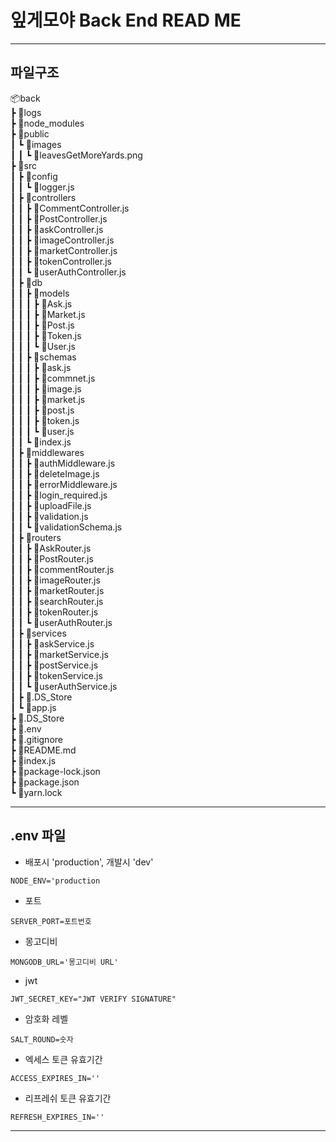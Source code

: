 # 잎게모야 Back End READ ME

---

## 파일구조

📦back  
┣ 📂logs  
┣ 📂node_modules  
┣ 📂public  
┃ ┗ 📂images  
┃ ┃ ┗ 📜leavesGetMoreYards.png  
┣ 📂src  
┃ ┣ 📂config  
┃ ┃ ┗ 📜logger.js  
┃ ┣ 📂controllers  
┃ ┃ ┣ 📜CommentController.js  
┃ ┃ ┣ 📜PostController.js  
┃ ┃ ┣ 📜askController.js  
┃ ┃ ┣ 📜imageController.js  
┃ ┃ ┣ 📜marketController.js  
┃ ┃ ┣ 📜tokenController.js  
┃ ┃ ┗ 📜userAuthController.js  
┃ ┣ 📂db  
┃ ┃ ┣ 📂models  
┃ ┃ ┃ ┣ 📜Ask.js  
┃ ┃ ┃ ┣ 📜Market.js  
┃ ┃ ┃ ┣ 📜Post.js  
┃ ┃ ┃ ┣ 📜Token.js  
┃ ┃ ┃ ┗ 📜User.js  
┃ ┃ ┣ 📂schemas  
┃ ┃ ┃ ┣ 📜ask.js  
┃ ┃ ┃ ┣ 📜commnet.js  
┃ ┃ ┃ ┣ 📜image.js  
┃ ┃ ┃ ┣ 📜market.js  
┃ ┃ ┃ ┣ 📜post.js  
┃ ┃ ┃ ┣ 📜token.js  
┃ ┃ ┃ ┗ 📜user.js  
┃ ┃ ┗ 📜index.js  
┃ ┣ 📂middlewares  
┃ ┃ ┣ 📜authMiddleware.js  
┃ ┃ ┣ 📜deleteImage.js  
┃ ┃ ┣ 📜errorMiddleware.js  
┃ ┃ ┣ 📜login_required.js  
┃ ┃ ┣ 📜uploadFile.js  
┃ ┃ ┣ 📜validation.js  
┃ ┃ ┗ 📜validationSchema.js  
┃ ┣ 📂routers  
┃ ┃ ┣ 📜AskRouter.js  
┃ ┃ ┣ 📜PostRouter.js  
┃ ┃ ┣ 📜commentRouter.js  
┃ ┃ ┣ 📜imageRouter.js  
┃ ┃ ┣ 📜marketRouter.js  
┃ ┃ ┣ 📜searchRouter.js  
┃ ┃ ┣ 📜tokenRouter.js  
┃ ┃ ┗ 📜userAuthRouter.js  
┃ ┣ 📂services  
┃ ┃ ┣ 📜askService.js  
┃ ┃ ┣ 📜marketService.js  
┃ ┃ ┣ 📜postService.js  
┃ ┃ ┣ 📜tokenService.js  
┃ ┃ ┗ 📜userAuthService.js  
┃ ┣ 📜.DS_Store  
┃ ┗ 📜app.js  
┣ 📜.DS_Store  
┣ 📜.env  
┣ 📜.gitignore  
┣ 📜README.md  
┣ 📜index.js  
┣ 📜package-lock.json  
┣ 📜package.json  
┗ 📜yarn.lock

---

## .env 파일

- 배포시 'production', 개발시 'dev'

```
NODE_ENV='production
```

- 포트

```
SERVER_PORT=포트번호
```

- 몽고디비

```
MONGODB_URL='몽고디비 URL'
```

- jwt

```
JWT_SECRET_KEY="JWT VERIFY SIGNATURE"
```

- 암호화 레벨

```
SALT_ROUND=숫자
```

- 엑세스 토큰 유효기간

```
ACCESS_EXPIRES_IN=''
```

- 리프레쉬 토큰 유효기간

```
REFRESH_EXPIRES_IN=''
```

---

